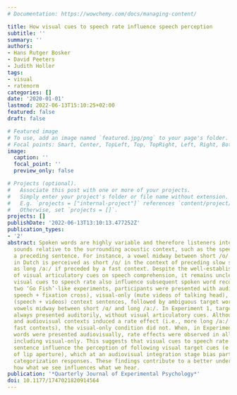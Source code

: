 ```yaml
---
# Documentation: https://wowchemy.com/docs/managing-content/

title: How visual cues to speech rate influence speech perception
subtitle: ''
summary: ''
authors:
- Hans Rutger Bosker
- David Peeters
- Judith Holler
tags:
- visual
- ratenorm
categories: []
date: '2020-01-01'
lastmod: 2022-06-13T15:10:25+02:00
featured: false
draft: false

# Featured image
# To use, add an image named `featured.jpg/png` to your page's folder.
# Focal points: Smart, Center, TopLeft, Top, TopRight, Left, Right, BottomLeft, Bottom, BottomRight.
image:
  caption: ''
  focal_point: ''
  preview_only: false

# Projects (optional).
#   Associate this post with one or more of your projects.
#   Simply enter your project's folder or file name without extension.
#   E.g. `projects = ["internal-project"]` references `content/project/deep-learning/index.md`.
#   Otherwise, set `projects = []`.
projects: []
publishDate: '2022-06-13T13:10:13.477252Z'
publication_types:
- '2'
abstract: Spoken words are highly variable and therefore listeners interpret speech
  sounds relative to the surrounding acoustic context, such as the speech rate of
  a preceding sentence. For instance, a vowel midway between short /ɑ/ and long /a:/
  in Dutch is perceived as short /ɑ/ in the context of preceding slow speech, but
  as long /a:/ if preceded by a fast context. Despite the well-established influence
  of visual articulatory cues on speech comprehension, it remains unclear whether
  visual cues to speech rate also influence subsequent spoken word recognition. In
  two ‘Go Fish’-like experiments, participants were presented with audio-only (auditory
  speech + fixation cross), visual-only (mute videos of talking head), and audiovisual
  (speech + videos) context sentences, followed by ambiguous target words containing
  vowels midway between short /ɑ/ and long /a:/. In Experiment 1, target words were
  always presented auditorily, without visual articulatory cues. Although the audio-only
  and audiovisual contexts induced a rate effect (i.e., more long /a:/ responses after
  fast contexts), the visual-only condition did not. When, in Experiment 2, target
  words were presented audiovisually, rate effects were observed in all three conditions,
  including visual-only. This suggests that visual cues to speech rate in a context
  sentence influence the perception of following visual target cues (e.g., duration
  of lip aperture), which at an audiovisual integration stage bias participants’ target
  categorization responses. These findings contribute to a better understanding of
  how what we see influences what we hear.
publication: '*Quarterly Journal of Experimental Psychology*'
doi: 10.1177/1747021820914564
---
```

